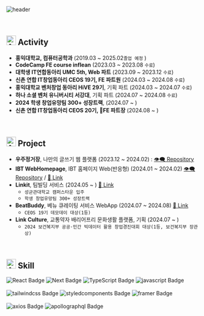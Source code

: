 ![header](https://capsule-render.vercel.app/api?type=rounded&color=0:0f0c29,50:302b63,100:24243e&height=170&text=Hi&animation=fadeIn&desc=Donghyeok%20Kim&fontColor=ffffff&textBg=true&descColor&descAlign=60&fontAlign=33&fontAlignY=50&descSize=40&descAlignY=55)



<br />

## <img src="https://raw.githubusercontent.com/Tarikul-Islam-Anik/Animated-Fluent-Emojis/master/Emojis/Travel%20and%20places/Airplane%20Departure.png" alt="Airplane Departure" width="25" height="25" /> Activity
- **홍익대학교, 컴퓨터공학과** (2019.03 ~ 2025.02`졸업 예정` )
- **CodeCamp FE course inflean** (2023.03 ~ 2023.08 `수료`)
- **대학생 IT연합동아리 UMC 5th, Web 파트** (2023.09 ~ 2023.12 `수료`)
- **신촌 연합 IT창업동아리 CEOS 19기, FE 파트원** (2024.03 ~ 2024.08 `수료`)
- **홍익대학교 벤처창업 동아리 HiVE 29기**, 기획 파트 (2024.03 ~ 2024.07 `수료`)
- **하나 소셜 벤처 유니버시티 서강대**, 기획 파트 (2024.07 ~ 2024.08 `수료`)
- **2024 학생 창업유망팀 300+ 성장트랙**, (2024.07 ~ )
- **신촌 연합 IT창업동아리 CEOS 20기, FE 파트장** (2024.08 ~ )

</br>

## <img src="https://raw.githubusercontent.com/Tarikul-Islam-Anik/Animated-Fluent-Emojis/master/Emojis/Travel%20and%20places/Airplane.png" alt="Airplane" width="25" height="25" /> Project
- **우주정거장**, 나만의 글쓰기 웹 플랫폼 (2023.12 ~ 2024.02) : [👁️‍🗨️ Repository](https://github.com/ddhelop/SpaceStation-Web)
- **IBT WebHomepage**, IBT 홈페이지 Web(반응형) (2024.01 ~ 2024.02) [👁️‍🗨️ Repository](https://github.com/ddhelop/IBT_Homepage-Web) / [🔖 Link](https://www.rocketibt.co.kr/)
- **Linkit**, 팀빌딩 서비스 (2024.05 ~ ) [🔖 Link](https://linkit.im/)
  - `성균관대학교 캠퍼스타운 입주`
  - `학생 창업유망팀 300+ 성장트랙`
- **BeatBuddy**, 베뉴 큐레이팅 서비스 WebApp (2024.07 ~ 2024.08) [🔖 Link](https://beatbuddy.world/)
   - `CEOS 19기 데모데이 대상(1등)`
- **Link Culture**, 교통약자 배리어프리 문화생활 플랫폼, 기획 (2024.07 ~ )
   - `2024 보건복지부 공공·민간 빅데이터 활용 창업경진대회 대상(1등, 보건복지부 장관상)`
</br>

## <img src="https://raw.githubusercontent.com/Tarikul-Islam-Anik/Animated-Fluent-Emojis/master/Emojis/Travel%20and%20places/Airplane%20Arrival.png" alt="Airplane Arrival" width="25" height="25" /> Skill
<!--
[![My Skills](https://skillicons.dev/icons?i=react,nextjs,ts,js)](https://skillicons.dev)<br/></br>
[![My Skills](https://skillicons.dev/icons?i=styledcomponents,tailwind,css)](https://skillicons.dev)
-->

![React Badge](http://img.shields.io/badge/-React-374D9A?style=plastic&logo=react&logoColor=ffffff)
![Next Badge](http://img.shields.io/badge/-NextJS-374D9A?style=plastic&logo=nextdotjs&logoColor=ffffff)
![TypeScript Badge](http://img.shields.io/badge/-TypeScript-374D9A?style=plastic&logo=typescript&logoColor=ffffff)
![javascript Badge](http://img.shields.io/badge/-javascript-374D9A?style=plastic&logo=javascript&logoColor=ffffff)
<br/><br/>
![tailwindcss Badge](http://img.shields.io/badge/-tailwindcss-495057?style=plastic&logo=tailwindcss&logoColor=ffffff)
![styledcomponents Badge](http://img.shields.io/badge/-styledcomponents-495057?style=plastic&logo=styledcomponents&logoColor=ffffff)
![framer Badge](http://img.shields.io/badge/-framer-495057?style=plastic&logo=framer&logoColor=ffffff)
</br><br/>
![axios Badge](http://img.shields.io/badge/-axios-8b00ff?style=plastic&logo=axios&logoColor=ffffff)
![apollographql Badge](http://img.shields.io/badge/-apollographql-8b00ff?style=plastic&logo=apollographql&logoColor=ffffff)

